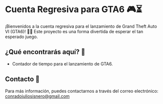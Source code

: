 # Cuenta Regresiva para GTA6 🎮⏳

¡Bienvenidos a la cuenta regresiva para el lanzamiento de Grand Theft Auto VI (GTA6)! 🚗💥 Este proyecto es una forma divertida de esperar el tan esperado juego.

## ¿Qué encontrarás aquí? 📅
- Contador de tiempo para el lanzamiento de GTA6.

## Contacto 📧
Para más información, puedes contactarnos a través del correo electrónico: conradojuliosisnero@gmail.com
